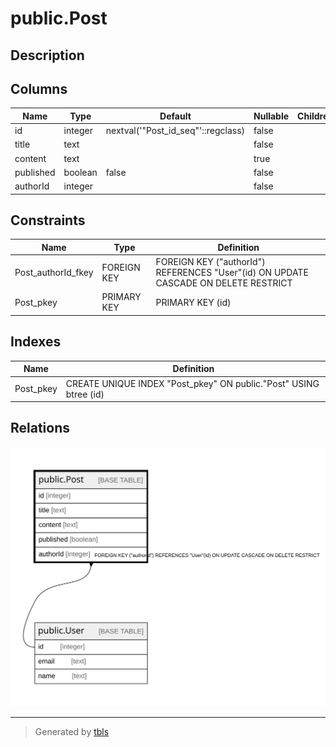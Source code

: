 # public.Post

## Description

## Columns

| Name | Type | Default | Nullable | Children | Parents | Comment |
| ---- | ---- | ------- | -------- | -------- | ------- | ------- |
| id | integer | nextval('"Post_id_seq"'::regclass) | false |  |  |  |
| title | text |  | false |  |  |  |
| content | text |  | true |  |  |  |
| published | boolean | false | false |  |  |  |
| authorId | integer |  | false |  | [public.User](public.User.md) |  |

## Constraints

| Name | Type | Definition |
| ---- | ---- | ---------- |
| Post_authorId_fkey | FOREIGN KEY | FOREIGN KEY ("authorId") REFERENCES "User"(id) ON UPDATE CASCADE ON DELETE RESTRICT |
| Post_pkey | PRIMARY KEY | PRIMARY KEY (id) |

## Indexes

| Name | Definition |
| ---- | ---------- |
| Post_pkey | CREATE UNIQUE INDEX "Post_pkey" ON public."Post" USING btree (id) |

## Relations

![er](public.Post.svg)

---

> Generated by [tbls](https://github.com/k1LoW/tbls)
